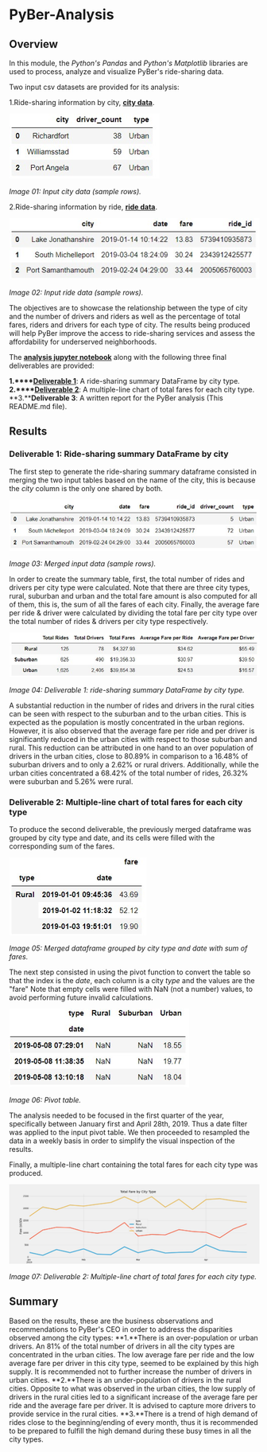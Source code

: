 # PyBer-Analysis

## Overview

In this module, the *Python's Pandas* and *Python's Matplotlib* libraries are used to process, analyze and visualize PyBer's ride-sharing data.

Two input csv datasets are provided for its analysis:

1.Ride-sharing information by city, **[city data](./Resources/city_data.csv)**.

![Image 01](./analysis/Image01_city_data.jpg)

*Image 01: Input city data (sample rows).*

2.Ride-sharing information by ride, **[ride data](./Resources/ride_data.csv)**.

![Image 02](./analysis/Image02_ride_data.jpg)

*Image 02: Input ride data (sample rows).*

The objectives are to showcase the relationship between the type of city and the number of drivers and riders as well as the percentage of total fares, riders and drivers for each type of city. The results being produced will help PyBer improve the access to ride-sharing services and assess the affordability for underserved neighborhoods.

The **[analysis jupyter notebook](./PyBer_Challenge.ipynb)** along with the following three final deliverables are provided:

**1.****[Deliverable 1](./analysis/Deliverable1_SummaryDF.jpg)**: A ride-sharing summary DataFrame by city type.
**2.****[Deliverable 2](./analysis/Deliverable2_LineChart.jpg)**: A multiple-line chart of total fares for each city type.
**3.****Deliverable 3**: A written report for the PyBer analysis (This README.md file).

## Results

### **Deliverable 1: Ride-sharing summary DataFrame by city**

The first step to generate the ride-sharing summary dataframe consisted in merging the two input tables based on the name of the city, this is because the *city* column is the only one shared by both.  

![Image 03](./analysis/Image03_merged_table.jpg)

*Image 03: Merged input data (sample rows).*

In order to create the summary table, first, the total number of rides and drivers per city type were calculated. Note that there are three city types, rural, suburban and urban and the total fare amount is also computed for all of them, this is, the sum of all the fares of each city. Finally, the average fare per ride & driver were calculated by dividing the total fare per city type over the total number of rides & drivers per city type respectively.

![Image 04](./analysis/Deliverable1_SummaryDF.jpg)

*Image 04: Deliverable 1: ride-sharing summary DataFrame by city type.*

A substantial reduction in the number of rides and drivers in the rural cities can be seen with respect to the suburban and to the urban cities. This is expected as the population is mostly concentrated in the urban regions. However, it is also observed that the average fare per ride and per driver is significantly reduced in the urban cities with respect to those suburban and rural. This reduction can be attributed in one hand to an over population of drivers in the urban cities, close to 80.89% in comparison to a 16.48% of suburban drivers and to only a 2.62% or rural drivers. Additionally, while the urban cities concentrated a 68.42% of the total number of rides, 26.32% were suburban and 5.26% were rural.

### **Deliverable 2: Multiple-line chart of total fares for each city type**

To produce the second deliverable, the previously merged dataframe was grouped by city type and date, and its cells were filled with the corresponding sum of the fares.

![Image 05](./analysis/Image05_multipleindex_df.jpg)

*Image 05: Merged dataframe grouped by city type and date with sum of fares.*

The next step consisted in using the pivot function to convert the table so that the index is the *date*, each column is a city *type* and the values are the "fare" Note that empty cells were filled with NaN (not a number) values, to avoid performing future invalid calculations.

![Image 06](./analysis/Image06_pivot_table.jpg)

*Image 06: Pivot table.*

The analysis needed to be focused in the first quarter of the year, specifically between January first and April 28th, 2019. Thus a date filter was applied to the input pivot table. We then proceeded to resampled the data in a weekly basis in order to simplify the visual inspection of the results.

Finally, a multiple-line chart containing the total fares for each city type was produced.

![Image 07](./analysis/Deliverable2_LineChart.jpg)

*Image 07: Deliverable 2: Multiple-line chart of total fares for each city type.*

## Summary

Based on the results, these are the business observations and recommendations to PyBer's CEO in order to address the disparities observed among the city types:
**1.**There is an over-population or urban drivers. An 81% of the total number of drivers in all the city types are concentrated in the urban cities. The low average fare per ride and the low average fare per driver in this city type, seemed to be explained by this high supply. It is recommended not to further increase the number of drivers in urban cities.
**2.**There is an under-population of drivers in the rural cities. Opposite to what was observed in the urban cities, the low supply of drivers in the rural cities led to a significant increase of the average fare per ride and the average fare per driver. It is advised to capture more drivers to provide service in the rural cities.
**3.**There is a trend of high demand of rides close to the beginning/ending of every month, thus it is recommended to be prepared to fulfill the high demand during these busy times in all the city types.